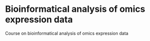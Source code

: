 # Bioinformatical analysis of omics expression data
Course on bioinformatical analysis of omics expression data
